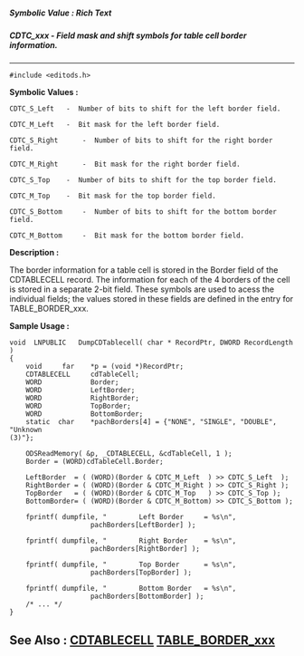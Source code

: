 ##### Symbolic Value : Rich Text
##### CDTC_xxx - Field mask and shift symbols for table cell border information.
---
```
#include <editods.h>
```

**Symbolic Values :**

	CDTC_S_Left	  -  Number of bits to shift for the left border field.

	CDTC_M_Left	  -  Bit mask for the left border field.

	CDTC_S_Right	  -  Number of bits to shift for the right border field.

	CDTC_M_Right	  -  Bit mask for the right border field.

	CDTC_S_Top	  -  Number of bits to shift for the top border field.

	CDTC_M_Top	  -  Bit mask for the top border field.

	CDTC_S_Bottom	  -  Number of bits to shift for the bottom border field.

	CDTC_M_Bottom	  -  Bit mask for the bottom border field.


**Description :**

The border information for a table cell is stored in the Border field of the CDTABLECELL record.  The information for each of the 4 borders of the cell is stored in a separate 2-bit field.  These symbols are used to acess the individual fields;  the values stored in these fields are defined in the entry for TABLE_BORDER_xxx.


**Sample Usage :**
```
void  LNPUBLIC   DumpCDTablecell( char * RecordPtr, DWORD RecordLength )
{
    void     far    *p = (void *)RecordPtr;
    CDTABLECELL     cdTableCell;
    WORD            Border;
    WORD            LeftBorder;
    WORD            RightBorder;
    WORD            TopBorder;
    WORD            BottomBorder;
    static  char    *pachBorders[4] = {"NONE", "SINGLE", "DOUBLE", "Unknown 
(3)"};

    ODSReadMemory( &p, _CDTABLECELL, &cdTableCell, 1 );
    Border = (WORD)cdTableCell.Border;

    LeftBorder  = ( (WORD)(Border & CDTC_M_Left  ) >> CDTC_S_Left  );
    RightBorder = ( (WORD)(Border & CDTC_M_Right ) >> CDTC_S_Right );
    TopBorder   = ( (WORD)(Border & CDTC_M_Top   ) >> CDTC_S_Top );
    BottomBorder= ( (WORD)(Border & CDTC_M_Bottom) >> CDTC_S_Bottom );

    fprintf( dumpfile, "        Left Border     = %s\n",
                    pachBorders[LeftBorder] );

    fprintf( dumpfile, "        Right Border    = %s\n",
                    pachBorders[RightBorder] );

    fprintf( dumpfile, "        Top Border      = %s\n",
                    pachBorders[TopBorder] );

    fprintf( dumpfile, "        Bottom Border   = %s\n",
                    pachBorders[BottomBorder] );
    /* ... */
}
```

**See Also :**
[CDTABLECELL](/domino-c-api-docs/reference/Data/CDTABLECELL)
[TABLE_BORDER_xxx](/domino-c-api-docs/reference/Symb/TABLE_BORDER_xxx)
---
